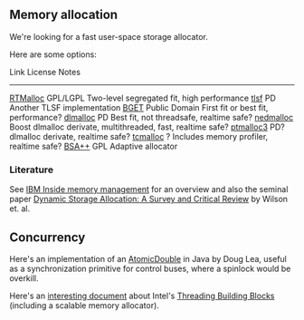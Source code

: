 ## Memory allocation

We're looking for a fast user-space storage allocator.

Here are some options:

Link                License         Notes
----                -------         -----
[RTMalloc][]        GPL/LGPL        Two-level segregated fit, high performance
[tlsf][]            PD              Another TLSF implementation
[BGET][]            Public Domain   First fit or best fit, performance?
[dlmalloc][]        PD              Best fit, not threadsafe, realtime safe?
[nedmalloc][]       Boost           dlmalloc derivate, multithreaded, fast, realtime safe?
[ptmalloc3][]       PD?             dlmalloc derivate, realtime safe?
[tcmalloc][]        ?               Includes memory profiler, realtime safe?
[BSA++][]           GPL             Adaptive allocator

[BGET]:         http://www.fourmilab.ch/bget/
[RTMalloc]:     http://rtportal.upv.es/rtmalloc/
[dlmalloc]:     http://gee.cs.oswego.edu/dl/html/malloc.html
[nedmalloc]:    http://www.nedprod.com/programs/portable/nedmalloc/index.html
[ptmalloc3]:    http://www.malloc.de/
[tcmalloc]:     http://code.google.com/p/google-perftools/
[tlsf]:         http://tlsf.baisoku.org/
[BSA++]:        http://www.ercoppa.org/malloc/bsapp.htm

### Literature

See [IBM Inside memory management](http://www.ibm.com/developerworks/linux/library/l-memory/) for an overview and also the seminal paper [Dynamic Storage Allocation: A Survey and Critical Review][Wilson95] by Wilson et. al.

[Wilson95]:     ftp://osinside.net/pub/DynamicStorageAllocationSurvey-.pdf

## Concurrency

Here's an implementation of an [AtomicDouble](http://gee.cs.oswego.edu/cgi-bin/viewcvs.cgi/jsr166/src/jsr166e/extra/AtomicDouble.java?view=markup) in Java by Doug Lea, useful as a synchronization primitive for control buses, where a spinlock would be overkill.

Here's an [interesting document](http://download.intel.com/technology/itj/2007/v11i4/5-foundations/5-Foundations_for_Scalable_Multi-core_Software.pdf) about Intel's [Threading Building Blocks](http://threadingbuildingblocks.org/) (including a scalable memory allocator).
